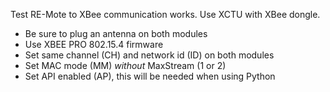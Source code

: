 Test RE-Mote to XBee communication works.
Use XCTU with XBee dongle.

- Be sure to plug an antenna on both modules
- Use XBEE PRO 802.15.4 firmware
- Set same channel (CH) and network id (ID) on both modules
- Set MAC mode (MM) *without* MaxStream (1 or 2)
- Set API enabled (AP), this will be needed when using Python
